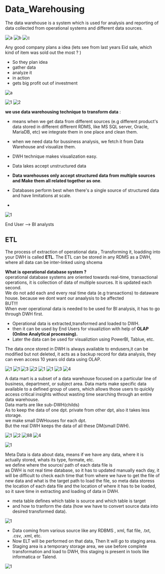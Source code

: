 # Data_Warehousing

The data warehouse is a system which is used for analysis and reporting of data collected from operational systems and different data sources.

![a](https://user-images.githubusercontent.com/33677647/204094016-512b470a-5f76-4e55-b9cb-7d2c43b47ad5.JPG)
![b](https://user-images.githubusercontent.com/33677647/204094020-7ebaee07-2378-4047-975a-d00870394b07.JPG)
![c](https://user-images.githubusercontent.com/33677647/204094022-f30a6a5c-56c4-4841-80eb-eef04900c7f6.JPG)


Any good company plans a idea (lets see from last years Eid sale, which kind of item was sold out the most ? )
- So they plan idea
- gather data
- analyze it
- in action
- gets big profit out of investment

![a](https://user-images.githubusercontent.com/33677647/204095173-97615fce-bfff-41d8-8b0e-8dd8741a8954.JPG)

![1](https://user-images.githubusercontent.com/33677647/204098621-244c0485-b852-4fc3-8ea6-7858dd1aec57.JPG)
![2](https://user-images.githubusercontent.com/33677647/204098624-9875f987-f125-4d61-8f52-e91cdc595a18.JPG)

**we use data warehousing technique to transform data** :
- means when we get data from different sources (e.g different product's data stored in different different RDMS, like MS SQL server, Oracle, MariaDB, etc) we integrate them in one place and clean them. <br/>
- when we need data for bussiness analysis, we fetch it from Data Warehouse and visualize them.
- DWH technique makes visualization easy.
 
- Data lakes accept unstructured data
- **Data warehouses only accept structured data from multiple sources and Make them all related together as one**.
- Databases perform best when there's a single source of structured data and have limitations at scale.
- 
![1](https://user-images.githubusercontent.com/33677647/204098919-abfaeaed-1c12-4ee7-82b0-a79ccd702434.JPG)

End User --> BI analysts <br/>

## ETL

The process of extraction of operational data , Transforming it, loadding into your DWH is called **ETL**.
The ETL can be stored in any RDMS as a DWH, where all data can be inter-linked using shcema

**What is operational database system ?**<br/>
operational database systems are oriented towards real-time, transactional operations, it is collection of data of multiple sources. It is updated each second.<br/>
We do not add each and every real time data (e.g transactions) to dataware house. because we dont want our anaalysis to be affected <br/>
BUT!!!<br/>
When ever operational data is needed to be used for BI analysis, it has to go through DWH first.


- Operational data is extracted,transformed and loaded to DWH.
- then it can be used by End Users for visualiztion with help of **OLAP (Online Analytical processing).**
- Later the data can be used for visualiztion using PowerBI, Tablue, etc.

The data once stored in DWH is always available to endusers,it can be modified but not deleted, it acts as a backup record for data analysis, they can even access 10 years old data using OLAP.

![1](https://user-images.githubusercontent.com/33677647/204101053-d9a19933-096e-484e-95f1-9c5d38386462.JPG)
![1](https://user-images.githubusercontent.com/33677647/204106625-320b182b-cfab-4a6e-b4c5-3becd478756b.JPG)
![3](https://user-images.githubusercontent.com/33677647/204107229-10a0ebb0-cc47-45de-9f92-57fe72dc42f3.JPG)
![2](https://user-images.githubusercontent.com/33677647/204107231-1708d75d-aa5b-469b-a24a-e3dee01a63b3.JPG)
![1](https://user-images.githubusercontent.com/33677647/204107237-385d43e0-54f4-4939-b67e-aba753438f54.JPG)
![1](https://user-images.githubusercontent.com/33677647/204112341-4967956b-dd19-4025-acd0-cc4a4a7e7699.JPG)
![3](https://user-images.githubusercontent.com/33677647/204112370-605f7f07-51b8-4c21-953a-65ddf4f56b15.jpg)
![4](https://user-images.githubusercontent.com/33677647/204112348-3d82171f-710d-4f46-bd52-e10f62496080.JPG)

A data mart is a subset of a data warehouse focused on a particular line of business, department, or subject area. Data marts make specific data available to a defined group of users, which allows those users to quickly access critical insights without wasting time searching through an entire data warehouse.<br/>
Data marts are like sub-DWH(childs)<br/>
As to keep the data of one dpt. private from other dpt, also it takes less storage.<br/>
we make small DWHouses for each dpt.<br/>
But the real DWH keeps the data of all these DM(small DWH).<br/>

![1](https://user-images.githubusercontent.com/33677647/204112462-336f75c9-3803-4c8b-95e3-12bf9e9e746e.png)
![2](https://user-images.githubusercontent.com/33677647/204112473-3d36420b-1f2b-46a7-a379-6ef3486c9420.png)
![88](https://user-images.githubusercontent.com/33677647/204112506-638e40f7-dd99-48f8-83c5-821ae5ef72b4.png)
![4](https://user-images.githubusercontent.com/33677647/204112512-e08fe9f2-b108-4f8e-96b5-6387030a297c.JPG)

![1](https://user-images.githubusercontent.com/33677647/204113420-01b00d4a-e5f3-4396-b879-607f802ed815.JPG)

Meta Data is data about data,
means if we have any data, where it is actually stored, whats its type, formate, etc.<br/>
we define where the source/ path of each data file is<br/>
as DWH is not real time database, so it has to updated manually each day, it will be difficult to check each time that from where we have to get the file of new data and what is the target path to load the file,
so meta data storess the location of each data file and the location of where it has to be loaded, so it save time in extracting and loading of data in DWH.

- meta table defines which table is source and which table is target<br/>
- and how to tranform the data (how ww have to convert source data into desired transformed data).

![1](https://user-images.githubusercontent.com/33677647/204114181-98c1f557-921a-4177-8686-7e3932a27047.JPG)

- Data coming from various source like any RDBMS , xml, flat file, .txt, .csv, .xml, etc.<br/>
- Now ELT will be performed on that data, Then It will go to staging area.
- Staging area is a temporary storage area, we use before complete transformation and load to DWH, this staging is present in tools like informatica or Talend.

![1](https://user-images.githubusercontent.com/33677647/204114304-f72a6cf7-da62-4fc1-a10b-0eba512972e4.JPG)












